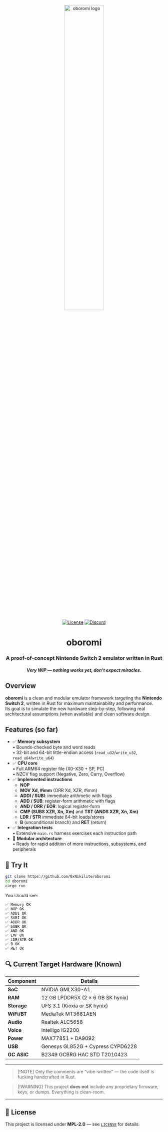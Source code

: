 <p align="center">
  <img src="https://dummyimage.com/400x100/000/fff&text=oboromi" alt="oboromi logo" width="50%" />
</p>

<p align="center">
  <a href="https://github.com/0xNikilite/oboromi/blob/main/LICENSE"><img alt="License" src="https://img.shields.io/badge/license-MPL%202.0-blue.svg?style=flat"></a>
  <a href="https://discord.gg/oboromi"><img alt="Discord" src="https://img.shields.io/discord/1387476383663390732?style=flat&label=Discord&color=5865F2&logo=discord&logoColor=white"></a>
</p>

<h1 align="center">oboromi</h1>
<h3 align="center">A proof-of-concept Nintendo Switch 2 emulator written in Rust</h3>
<h4 align="center"><em>Very WIP — nothing works yet, don’t expect miracles.</em></h4>

## Overview

**oboromi** is a clean and modular emulator framework targeting the **Nintendo Switch 2**, written in Rust for maximum maintainability and performance.  
Its goal is to simulate the new hardware step-by-step, following real architectural assumptions (when available) and clean software design.

## Features (so far)

- ✅ **Memory subsystem**  
  • Bounds-checked byte and word reads  
  • 32-bit and 64-bit little-endian access (`read_u32`/`write_u32`, `read_u64`/`write_u64`)  
- ✅ **CPU core**  
  • Full ARM64 register file (X0–X30 + SP, PC)  
  • NZCV flag support (Negative, Zero, Carry, Overflow)  
- ✅ **Implemented instructions**  
  - **NOP**  
  - **MOV Xd, #imm** (ORR Xd, XZR, #imm)  
  - **ADDI / SUBI**: immediate arithmetic with flags  
  - **ADD / SUB**: register-form arithmetic with flags  
  - **AND / ORR / EOR**: logical register-form  
  - **CMP (SUBS XZR, Xn, Xm)** and **TST (ANDS XZR, Xn, Xm)**  
  - **LDR / STR** immediate 64-bit loads/stores  
  - **B** (unconditional branch) and **RET** (return)  
- ✅ **Integration tests**  
  • Extensive `main.rs` harness exercises each instruction path  
- 🧱 **Modular architecture**  
  • Ready for rapid addition of more instructions, subsystems, and peripherals  

## 🧪 Try It

```bash
git clone https://github.com/0xNikilite/oboromi
cd oboromi
cargo run
````

You should see:

```
✅ Memory OK  
✅ NOP OK  
✅ ADDI OK  
✅ SUBI OK  
✅ ADDR OK  
✅ SUBR OK  
✅ AND OK  
✅ CMP OK  
✅ LDR/STR OK  
✅ B OK  
✅ RET OK  
```

## 🔍 Current Target Hardware (Known)

| Component   | Details                           |
| ----------- | --------------------------------- |
| **SoC**     | NVIDIA GMLX30-A1                  |
| **RAM**     | 12 GB LPDDR5X (2 × 6 GB SK hynix) |
| **Storage** | UFS 3.1 (Kioxia or SK hynix)      |
| **WiFi/BT** | MediaTek MT3681AEN                |
| **Audio**   | Realtek ALC5658                   |
| **Voice**   | Intelligo IG2200                  |
| **Power**   | MAX77851 + DA9092                 |
| **USB**     | Genesys GL852G + Cypress CYPD6228 |
| **GC ASIC** | B2349 GCBRG HAC STD T2010423      |

---

> \[!NOTE]
> Only the comments are “vibe-written” — the code itself is fucking handcrafted in Rust.

> \[!WARNING]
> This project **does not** include any proprietary firmware, keys, or dumps. Everything is clean-room.

---

## 📜 License

This project is licensed under **MPL-2.0** — see [`LICENSE`](https://github.com/0xNikilite/oboromi/blob/main/LICENSE) for details.
